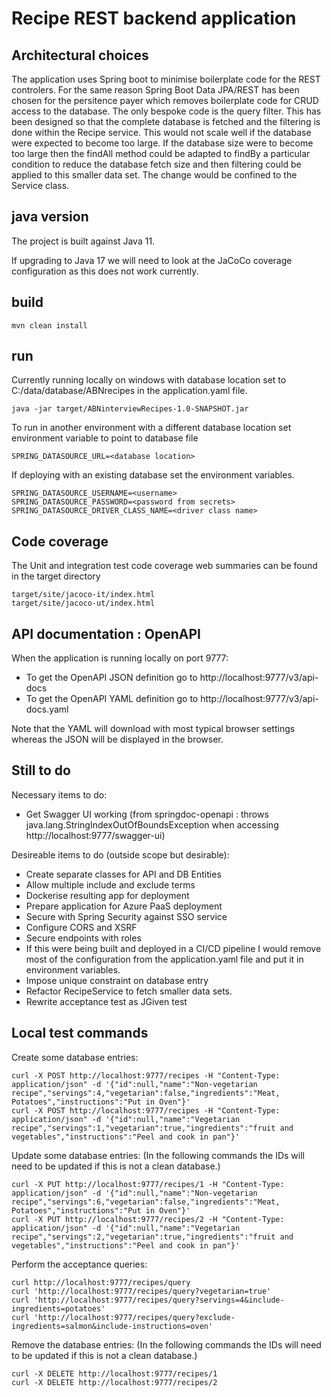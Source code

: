 # Recipe REST backend application

## Architectural choices
The application uses Spring boot to minimise boilerplate code for the REST controlers. For the same reason Spring Boot Data JPA/REST has been chosen for the persitence payer which removes boilerplate code for CRUD access to the database. The only bespoke code is the query filter. This has been designed so that the complete database is fetched and the filtering is done within the Recipe service. This would not scale well if the database were expected to become too large. If the database size were to become too large then the findAll method could be adapted to findBy a particular condition to reduce the database fetch size and then filtering could be applied to this smaller data set. The change would be confined to the Service class. 

## java version
The project is built against Java 11.

If upgrading to Java 17 we will need to look at the JaCoCo coverage configuration as this does not work currently.

## build
```
mvn clean install
```

## run
Currently running locally on windows with database location set to C:/data/database/ABNrecipes in the application.yaml file.

```
java -jar target/ABNinterviewRecipes-1.0-SNAPSHOT.jar
```
To run in another environment with a different database location set environment variable to point to database file
```
SPRING_DATASOURCE_URL=<database location>
```
If deploying with an existing database set the environment variables. 
```
SPRING_DATASOURCE_USERNAME=<username>
SPRING_DATASOURCE_PASSWORD=<password from secrets>
SPRING_DATASOURCE_DRIVER_CLASS_NAME=<driver class name>
```
## Code coverage
The Unit and integration test code coverage web summaries can be found in the target directory
```
target/site/jacoco-it/index.html
target/site/jacoco-ut/index.html
```
## API documentation : OpenAPI
When the application is running locally on port 9777:
- To get the OpenAPI JSON definition go to http://localhost:9777/v3/api-docs
- To get the OpenAPI YAML definition go to http://localhost:9777/v3/api-docs.yaml

Note that the YAML will download with most typical browser settings whereas the JSON will be displayed in the browser.

## Still to do
Necessary items to do:
- Get Swagger UI working (from springdoc-openapi : throws java.lang.StringIndexOutOfBoundsException when accessing http://localhost:9777/swagger-ui)

Desireable items to do (outside scope but desirable):
- Create separate classes for API and DB Entities
- Allow multiple include and exclude terms
- Dockerise resulting app for deployment
- Prepare application for Azure PaaS deployment
- Secure with Spring Security against SSO service
- Configure CORS and XSRF
- Secure endpoints with roles
- If this were being built and deployed in a CI/CD pipeline I would remove most of the configuration from the application.yaml file and put it in environment variables.
- Impose unique constraint on database entry
- Refactor RecipeService to fetch smaller data sets.
- Rewrite acceptance test as JGiven test

## Local test commands
Create some database entries:
```
curl -X POST http://localhost:9777/recipes -H "Content-Type: application/json" -d '{"id":null,"name":"Non-vegetarian recipe","servings":4,"vegetarian":false,"ingredients":"Meat, Potatoes","instructions":"Put in Oven"}'
curl -X POST http://localhost:9777/recipes -H "Content-Type: application/json" -d '{"id":null,"name":"Vegetarian recipe","servings":1,"vegetarian":true,"ingredients":"fruit and vegetables","instructions":"Peel and cook in pan"}'
```
Update some database entries:
(In the following commands the IDs will need to be updated if this is not a clean database.)
```
curl -X PUT http://localhost:9777/recipes/1 -H "Content-Type: application/json" -d '{"id":null,"name":"Non-vegetarian recipe","servings":6,"vegetarian":false,"ingredients":"Meat, Potatoes","instructions":"Put in Oven"}'
curl -X PUT http://localhost:9777/recipes/2 -H "Content-Type: application/json" -d '{"id":null,"name":"Vegetarian recipe","servings":2,"vegetarian":true,"ingredients":"fruit and vegetables","instructions":"Peel and cook in pan"}'
```
Perform the acceptance queries:
```
curl http://localhost:9777/recipes/query
curl 'http://localhost:9777/recipes/query?vegetarian=true'
curl 'http://localhost:9777/recipes/query?servings=4&include-ingredients=potatoes'
curl 'http://localhost:9777/recipes/query?exclude-ingredients=salmon&include-instructions=oven'

```
Remove the database entries: (In the following commands the IDs will need to be updated if this is not a clean database.)
```
curl -X DELETE http://localhost:9777/recipes/1
curl -X DELETE http://localhost:9777/recipes/2
```
